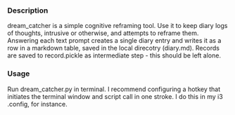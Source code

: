 ### Description

dream_catcher is a simple cognitive reframing tool. Use it to keep diary logs of thoughts, intrusive or otherwise, and attempts to reframe them. Answering each text prompt creates a single diary entry and writes it as a row in a markdown table, saved in the local direcotry (diary.md). Records are saved to record.pickle as intermediate step - this should be left alone.

### Usage

Run dream_catcher.py in terminal. I recommend configuring a hotkey that initiates the terminal window and script call in one stroke. I do this in my i3 .config, for instance. 